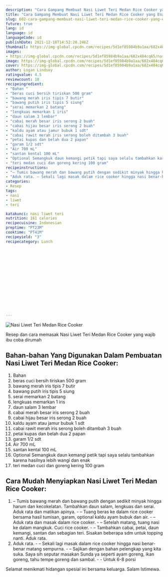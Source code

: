 ```yaml
---
description: "Cara Gampang Membuat Nasi Liwet Teri Medan Rice Cooker yang Enak Banget"
title: "Cara Gampang Membuat Nasi Liwet Teri Medan Rice Cooker yang Enak Banget"
slug: 602-cara-gampang-membuat-nasi-liwet-teri-medan-rice-cooker-yang-enak-banget
future: true
lang: id
language: id
languageCode: id
publishDate: 2021-12-18T14:52:20.246Z 
thumbnail: https://img-global.cpcdn.com/recipes/5d1ef85984b9a1aa/682x484cq65/nasi-liwet-teri-medan-rice-cooker-foto-resep-utama.webp
images:
- https://img-global.cpcdn.com/recipes/5d1ef85984b9a1aa/682x484cq65/nasi-liwet-teri-medan-rice-cooker-foto-resep-utama.webp
image: https://img-global.cpcdn.com/recipes/5d1ef85984b9a1aa/682x484cq65/nasi-liwet-teri-medan-rice-cooker-foto-resep-utama.webp
cover: https://img-global.cpcdn.com/recipes/5d1ef85984b9a1aa/682x484cq65/nasi-liwet-teri-medan-rice-cooker-foto-resep-utama.webp
author: Logan Lindsey
ratingvalue: 4.5
reviewcount: 10
recipeingredient:
- "Bahan "
- "beras cuci bersih tiriskan 500 gram"
- "bawang merah iris tipis 7 butir"
- "bawang putih iris tipis 5 siung"
- "serai memarkan 2 batang"
- "lengkuas memarkan 1 iris"
- "daun salam 3 lembar"
- "cabai merah besar iris serong 2 buah"
- "cabai hijau besar iris serong 2 buah"
- "kaldu ayam atau jamur bubuk 1 sdt"
- "cabai rawit merah iris serong boleh ditambah 3 buah"
- "petai kupas dan belah dua 2 papan"
- "garam 1/2 sdt"
- "Air 700 mL"
- "santan kental 100 mL"
- "Optional Semangkuk daun kemangi petik tapi saya selalu tambahkan karena hasilnya lebih wangi dan enak "
- "teri medan cuci dan goreng kering 100 gram"
recipeinstructions:
- "– Tumis bawang merah dan bawang putih dengan sedikit minyak hingga harum dan kecokelatan. Tambahkan daun salam, lengkuas dan serai. Aduk rata dan matikan apinya. – Tuang beras ke dalam rice cooker bersama hasil tumisan, garam, optional kaldu ayam bubuk dan air. – Aduk rata dan masak dalam rice cooker. – Setelah matang, tuang nasi ke dalam mangkuk. Cuci rice cooker. – Tambahkan cabai, petai, daun kemangi, santan dan sebagian teri. Sisakan beberapa sdm untuk topping nanti. Aduk rata."
- "Aduk rata. – Sekali lagi masak dalam rice cooker hingga nasi benar-benar matang sempurna. – Sajikan dengan bahan pelengkap yang kita suka. Saya sih seputar masakan Sunda ya seperti ayam goreng, ikan goreng, tahu tempe goreng dan sambal.  Untuk 6-8 porsi"
categories:
- Resep
tags:
- nasi
- liwet
- teri

katakunci: nasi liwet teri 
nutrition: 161 calories
recipecuisine: Indonesian
preptime: "PT23M"
cooktime: "PT41M"
recipeyield: "3"
recipecategory: Lunch


     
    
    
    
    
    
    
    
    
    
    
      
    
---
```



![Nasi Liwet Teri Medan Rice Cooker](https://img-global.cpcdn.com/recipes/5d1ef85984b9a1aa/682x484cq65/nasi-liwet-teri-medan-rice-cooker-foto-resep-utama.webp)

Resep dan cara memasak  Nasi Liwet Teri Medan Rice Cooker yang wajib ibu coba dirumah

<!--inarticleads1-->

## Bahan-bahan Yang Digunakan Dalam Pembuatan Nasi Liwet Teri Medan Rice Cooker:

1. Bahan 
1. beras cuci bersih tiriskan 500 gram
1. bawang merah iris tipis 7 butir
1. bawang putih iris tipis 5 siung
1. serai memarkan 2 batang
1. lengkuas memarkan 1 iris
1. daun salam 3 lembar
1. cabai merah besar iris serong 2 buah
1. cabai hijau besar iris serong 2 buah
1. kaldu ayam atau jamur bubuk 1 sdt
1. cabai rawit merah iris serong boleh ditambah 3 buah
1. petai kupas dan belah dua 2 papan
1. garam 1/2 sdt
1. Air 700 mL
1. santan kental 100 mL
1. Optional Semangkuk daun kemangi petik tapi saya selalu tambahkan karena hasilnya lebih wangi dan enak 
1. teri medan cuci dan goreng kering 100 gram



<!--inarticleads2-->

## Cara Mudah Menyiapkan Nasi Liwet Teri Medan Rice Cooker:

1. – Tumis bawang merah dan bawang putih dengan sedikit minyak hingga harum dan kecokelatan. Tambahkan daun salam, lengkuas dan serai. Aduk rata dan matikan apinya. - – Tuang beras ke dalam rice cooker bersama hasil tumisan, garam, optional kaldu ayam bubuk dan air. - – Aduk rata dan masak dalam rice cooker. - – Setelah matang, tuang nasi ke dalam mangkuk. Cuci rice cooker. - – Tambahkan cabai, petai, daun kemangi, santan dan sebagian teri. Sisakan beberapa sdm untuk topping nanti. Aduk rata.
1. Aduk rata. - – Sekali lagi masak dalam rice cooker hingga nasi benar-benar matang sempurna. - – Sajikan dengan bahan pelengkap yang kita suka. Saya sih seputar masakan Sunda ya seperti ayam goreng, ikan goreng, tahu tempe goreng dan sambal. -  - Untuk 6-8 porsi




Selamat menikmati hidangan spesial ini bersama keluarga. Salam Istimewa.

